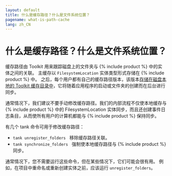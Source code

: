 ```yaml
---
layout: default
title: 什么是缓存路径？什么是文件系统位置？
pagename: what-is-path-cache
lang: zh_CN
---
```


# 什么是缓存路径？什么是文件系统位置？

缓存路径由 Toolkit 用来跟踪磁盘上的文件夹与 {% include product %} 中的实体之间的关联。
主缓存以 `FilesystemLocation` 实体类型形式存储在 {% include product %} 中。 之后，每个用户都有自己的缓存路径版本，该版本[存储在磁盘本地的 Toolkit 缓存目录中](./where-is-my-cache.md)，它将随着应用程序的启动或文件夹的创建而在后台进行同步。

通常情况下，我们建议不要手动修改缓存路径。我们的内部流程不仅使本地缓存与 {% include product %} 中的 FilesystemLocation 实体同步，而且还创建事件日志条目，从而使所有用户的计算机都能与 {% include product %} 保持同步。

有几个 tank 命令可用于修改缓存路径：

- `tank unregister_folders`   移除缓存路径关联。
- `tank synchronize_folders`   强制使本地缓存路径与 {% include product %} 同步。

通常情况下，您不需要运行这些命令，但在某些情况下，它们可能会很有用。
例如，在项目中重命名或重新创建实体之前，应该运行 `unregister_folders`。